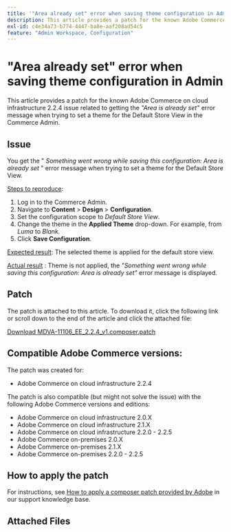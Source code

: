 ```yaml
---
title: '"Area already set" error when saving theme configuration in Admin'
description: This article provides a patch for the known Adobe Commerce on cloud infrastructure 2.2.4 issue related to getting the *"Area is already set"* error message when trying to set a theme for the Default Store View in the Commerce Admin.
exl-id: c4e34a73-b774-4447-ba8e-aaf208ad54c5
feature: "Admin Workspace, Configuration"
---
```

# "Area already set" error when saving theme configuration in Admin

This article provides a patch for the known Adobe Commerce on cloud infrastructure 2.2.4 issue related to getting the *"Area is already set"* error message when trying to set a theme for the Default Store View in the Commerce Admin.

## Issue

You get the " *Something went wrong while saving this configuration: Area is already set* " error message when trying to set a theme for the Default Store View.

<u>Steps to reproduce</u>:

1. Log in to the Commerce Admin.
1. Navigate to **Content** > **Design** > **Configuration**.
1. Set the configuration scope to *Default Store View*.
1. Change the theme in the **Applied Theme** drop-down. For example, from *Luma* to *Blank.*
1. Click **Save Configuration**.

 <u>Expected result</u>: The selected theme is applied for the default store view.

 <u>Actual result</u> : Theme is not applied, the *"Something went wrong while saving this configuration: Area is already set"* error message is displayed.

## Patch

The patch is attached to this article. To download it, click the following link or scroll down to the end of the article and click the attached file:

 [Download MDVA-11106\_EE\_2.2.4\_v1.composer.patch](assets/MDVA-11106_EE_2.2.4_v1.composer.patch.zip)

## Compatible Adobe Commerce versions:

The patch was created for:

* Adobe Commerce on cloud infrastructure 2.2.4

The patch is also compatible (but might not solve the issue) with the following Adobe Commerce versions and editions:

* Adobe Commerce on cloud infrastructure 2.0.X
* Adobe Commerce on cloud infrastructure 2.1.X
* Adobe Commerce on cloud infrastructure 2.2.0 - 2.2.5
* Adobe Commerce on-premises 2.0.X
* Adobe Commerce on-premises 2.1.X
* Adobe Commerce on-premises 2.2.0 - 2.2.5

## How to apply the patch

For instructions, see [How to apply a composer patch provided by Adobe](/help/how-to/general/how-to-apply-a-composer-patch-provided-by-magento.md) in our support knowledge base.

## Attached Files
